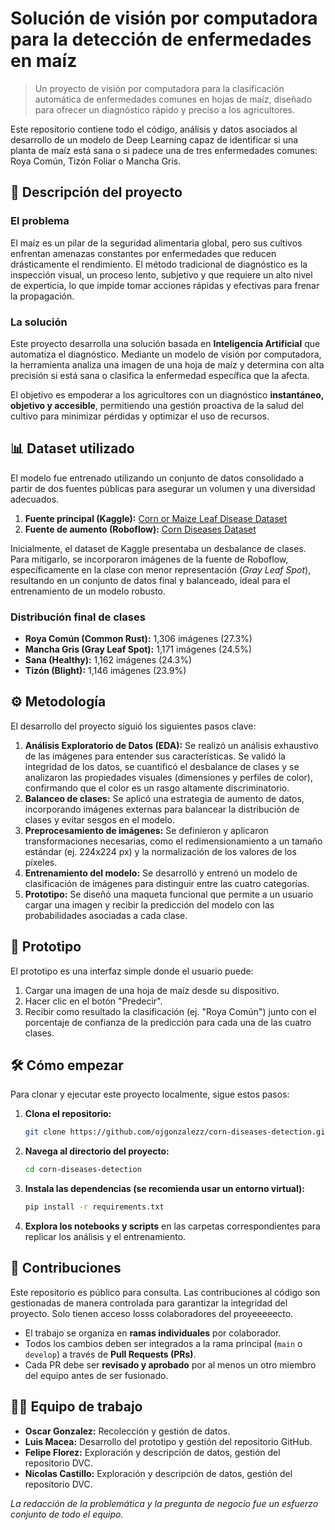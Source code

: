 # Solución de visión por computadora para la detección de enfermedades en maíz

> Un proyecto de visión por computadora para la clasificación automática de enfermedades comunes en hojas de maíz, diseñado para ofrecer un diagnóstico rápido y preciso a los agricultores.

Este repositorio contiene todo el código, análisis y datos asociados al desarrollo de un modelo de Deep Learning capaz de identificar si una planta de maíz está sana o si padece una de tres enfermedades comunes: Roya Común, Tizón Foliar o Mancha Gris.

## 📜 Descripción del proyecto

### El problema

El maíz es un pilar de la seguridad alimentaria global, pero sus cultivos enfrentan amenazas constantes por enfermedades que reducen drásticamente el rendimiento. El método tradicional de diagnóstico es la inspección visual, un proceso lento, subjetivo y que requiere un alto nivel de experticia, lo que impide tomar acciones rápidas y efectivas para frenar la propagación.

### La solución

Este proyecto desarrolla una solución basada en **Inteligencia Artificial** que automatiza el diagnóstico. Mediante un modelo de visión por computadora, la herramienta analiza una imagen de una hoja de maíz y determina con alta precisión si está sana o clasifica la enfermedad específica que la afecta.

El objetivo es empoderar a los agricultores con un diagnóstico **instantáneo, objetivo y accesible**, permitiendo una gestión proactiva de la salud del cultivo para minimizar pérdidas y optimizar el uso de recursos.

## 📊 Dataset utilizado

El modelo fue entrenado utilizando un conjunto de datos consolidado a partir de dos fuentes públicas para asegurar un volumen y una diversidad adecuados.

1.  **Fuente principal (Kaggle):** [Corn or Maize Leaf Disease Dataset](https://www.kaggle.com/datasets/smaranjitghose/corn-or-maize-leaf-disease-dataset)
2.  **Fuente de aumento (Roboflow):** [Corn Diseases Dataset](https://universe.roboflow.com/corn-disease-7/corn-diseases-oxojk)

Inicialmente, el dataset de Kaggle presentaba un desbalance de clases. Para mitigarlo, se incorporaron imágenes de la fuente de Roboflow, específicamente en la clase con menor representación (*Gray Leaf Spot*), resultando en un conjunto de datos final y balanceado, ideal para el entrenamiento de un modelo robusto.

### Distribución final de clases

  * **Roya Común (Common Rust):** 1,306 imágenes (27.3%)
  * **Mancha Gris (Gray Leaf Spot):** 1,171 imágenes (24.5%)
  * **Sana (Healthy):** 1,162 imágenes (24.3%)
  * **Tizón (Blight):** 1,146 imágenes (23.9%)

## ⚙️ Metodología

El desarrollo del proyecto siguió los siguientes pasos clave:

1.  **Análisis Exploratorio de Datos (EDA):** Se realizó un análisis exhaustivo de las imágenes para entender sus características. Se validó la integridad de los datos, se cuantificó el desbalance de clases y se analizaron las propiedades visuales (dimensiones y perfiles de color), confirmando que el color es un rasgo altamente discriminatorio.
2.  **Balanceo de clases:** Se aplicó una estrategia de aumento de datos, incorporando imágenes externas para balancear la distribución de clases y evitar sesgos en el modelo.
3.  **Preprocesamiento de imágenes:** Se definieron y aplicaron transformaciones necesarias, como el redimensionamiento a un tamaño estándar (ej. 224x224 px) y la normalización de los valores de los píxeles.
4.  **Entrenamiento del modelo:** Se desarrolló y entrenó un modelo de clasificación de imágenes para distinguir entre las cuatro categorías.
5.  **Prototipo:** Se diseñó una maqueta funcional que permite a un usuario cargar una imagen y recibir la predicción del modelo con las probabilidades asociadas a cada clase.

## 🚀 Prototipo

El prototipo es una interfaz simple donde el usuario puede:

1.  Cargar una imagen de una hoja de maíz desde su dispositivo.
2.  Hacer clic en el botón "Predecir".
3.  Recibir como resultado la clasificación (ej. "Roya Común") junto con el porcentaje de confianza de la predicción para cada una de las cuatro clases.

## 🛠️ Cómo empezar

Para clonar y ejecutar este proyecto localmente, sigue estos pasos:

1.  **Clona el repositorio:**
    ```sh
    git clone https://github.com/ojgonzalezz/corn-diseases-detection.git
    ```
2.  **Navega al directorio del proyecto:**
    ```sh
    cd corn-diseases-detection
    ```
3.  **Instala las dependencias (se recomienda usar un entorno virtual):**
    ```sh
    pip install -r requirements.txt
    ```
4.  **Explora los notebooks y scripts** en las carpetas correspondientes para replicar los análisis y el entrenamiento.

## 🤝 Contribuciones

Este repositorio es público para consulta. Las contribuciones al código son gestionadas de manera controlada para garantizar la integridad del proyecto. Solo tienen acceso losss colaboradores del proyeeeeecto.

  * El trabajo se organiza en **ramas individuales** por colaborador.
  * Todos los cambios deben ser integrados a la rama principal (`main` o `develop`) a través de **Pull Requests (PRs)**.
  * Cada PR debe ser **revisado y aprobado** por al menos un otro miembro del equipo antes de ser fusionado.

## 🧑‍💻 Equipo de trabajo

  * **Oscar Gonzalez:** Recolección y gestión de datos.
  * **Luis Macea:** Desarrollo del prototipo y gestión del repositorio GitHub.
  * **Felipe Florez:** Exploración y descripción de datos, gestión del repositorio DVC.
  * **Nicolas Castillo:** Exploración y descripción de datos, gestión del repositorio DVC.

*La redacción de la problemática y la pregunta de negocio fue un esfuerzo conjunto de todo el equipo.*

